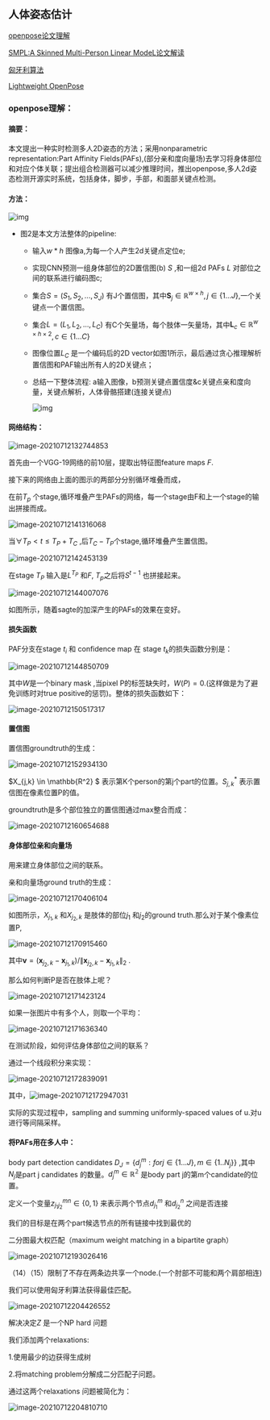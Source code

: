 ## 人体姿态估计

[openpose论文理解](https://blog.csdn.net/wwwhp/article/details/88782851)

[SMPL:A Skinned Multi-Person Linear ModeL论文解读](https://blog.csdn.net/JerryZhang__/article/details/103478265)

[匈牙利算法](https://zhuanlan.zhihu.com/p/96229700)

[Lightweight OpenPose](https://arxiv.org/pdf/1811.12004.pdf)

### openpose理解：

#### 摘要：

本文提出一种实时检测多人2D姿态的方法；采用nonparametric representation:Part Affinity Fields(PAFs),(部分亲和度向量场)去学习将身体部位和对应个体关联；提出组合检测器可以减少推理时间，推出openpose,多人2d姿态检测开源实时系统，包括身体，脚步，手部，和面部关键点检测。

#### 方法：

![img](https://xy-cloud-images.oss-cn-shanghai.aliyuncs.com/img/20190324213405310.png)

- 图2是本文方法整体的pipeline:

  - 输入$w*h$ 图像a,为每一个人产生2d关键点定位e;

  - 实现CNN预测一组身体部位的2D置信图(b) $S$ ,和一组2d PAFs $L$ 对部位之间的联系进行编码图c;

  - 集合$S=(S_1,S_2,...,S_J)$ 有J个置信图，其中$\mathbf{S}_{j} \in \mathbb{R}^{w \times h}, j \in\{1 \ldots J\}$,一个关键点一个置信图。

  - 集合$L=(L_1,L_2,...,L_C)$ 有C个矢量场，每个肢体一矢量场，其中$\mathbf{L}_{c} \in \mathbb{R}^{w \times h \times 2}, c \in\{1 \ldots C\}$ 

  - 图像位置$L_C$ 是一个编码后的2D vector如图1所示，最后通过贪心推理解析置信图和PAF输出所有人的2D关键点；

  - 总结一下整体流程: a输入图像，b预测关键点置信度&c关键点亲和度向量，关键点解析，人体骨骼搭建(连接关键点)

    ![img](https://xy-cloud-images.oss-cn-shanghai.aliyuncs.com/img/20190324213432453.png)

#### 网络结构：



![image-20210712132744853](https://xy-cloud-images.oss-cn-shanghai.aliyuncs.com/img/image-20210712132744853.png)

首先由一个VGG-19网络的前10层，提取出特征图feature maps $F$.

接下来的网络由上面的图示的两部分分别循环堆叠而成，

在前$T_p$ 个stage,循环堆叠产生PAFs的网络，每一个stage由F和上一个stage的输出拼接而成。

![image-20210712141316068](https://xy-cloud-images.oss-cn-shanghai.aliyuncs.com/img/image-20210712141316068.png)

当$\forall T_P <t\leq T_P + T_C$ ,后$T_C-T_P$个stage,循环堆叠产生置信图。

![image-20210712142453139](https://xy-cloud-images.oss-cn-shanghai.aliyuncs.com/img/image-20210712142453139.png)

在stage $T_P$ 输入是$L^{T_P}$ 和$F$, $T_p$之后将$S^{t-1}$ 也拼接起来。

![image-20210712144007076](https://xy-cloud-images.oss-cn-shanghai.aliyuncs.com/img/image-20210712144007076.png)

如图所示，随着sagte的加深产生的PAFs的效果在变好。

#### 损失函数

PAF分支在stage $t_i$ 和 confidence map 在 stage $t_k$的损失函数分别是：

![image-20210712144850709](https://xy-cloud-images.oss-cn-shanghai.aliyuncs.com/img/image-20210712144850709.png)

其中$W$是一个binary mask ,当pixel P的标签缺失时，$W(P)=0$.(这样做是为了避免训练时对true positive的惩罚)。整体的损失函数如下：

![image-20210712150517317](https://xy-cloud-images.oss-cn-shanghai.aliyuncs.com/img/image-20210712150517317.png)

#### 置信图

置信图groundtruth的生成：

![image-20210712152934130](https://xy-cloud-images.oss-cn-shanghai.aliyuncs.com/img/image-20210712152934130.png)

$X_{j,k} \in \mathbb{R^2} $ 表示第K个person的第j个part的位置。$S_{j,k} ^{*}$ 表示置信图在像素位置P的值。

groundtruth是多个部位独立的置信图通过max整合而成：

![image-20210712160654688](https://xy-cloud-images.oss-cn-shanghai.aliyuncs.com/img/image-20210712160654688.png)

#### 身体部位亲和向量场

用来建立身体部位之间的联系。

亲和向量场ground truth的生成：

![image-20210712170406104](https://xy-cloud-images.oss-cn-shanghai.aliyuncs.com/img/image-20210712170406104.png)

如图所示，$X_{j_1,k}$ 和$X_{j_2,k}$ 是肢体的部位$j_1$ 和$j_2$的ground truth.那么对于某个像素位置P,

![image-20210712170915460](https://xy-cloud-images.oss-cn-shanghai.aliyuncs.com/img/image-20210712170915460.png)

其中$\mathbf{v}=\left(\mathbf{x}_{j_{2}, k}-\mathbf{x}_{j_{1}, k}\right) /\left\|\mathbf{x}_{j_{2}, k}-\mathbf{x}_{j_{1}, k}\right\|_{2}$ .

那么如何判断P是否在肢体上呢？

![image-20210712171423124](https://xy-cloud-images.oss-cn-shanghai.aliyuncs.com/img/image-20210712171423124.png)

如果一张图片中有多个人，则取一个平均：

![image-20210712171636340](https://xy-cloud-images.oss-cn-shanghai.aliyuncs.com/img/image-20210712171636340.png)

在测试阶段，如何评估身体部位之间的联系？

通过一个线段积分来实现：

![image-20210712172839091](https://xy-cloud-images.oss-cn-shanghai.aliyuncs.com/img/image-20210712172839091.png)

其中，![image-20210712172947031](https://xy-cloud-images.oss-cn-shanghai.aliyuncs.com/img/image-20210712172947031.png)

实际的实现过程中，sampling and summing uniformly-spaced values of u.对u进行等间隔采样。

#### 将PAFs用在多人中：

body part detection candidates $D_J=\{d_j^m: for j \in\{1 ... J\}, m\in\{1 .. N_j\}\}$ ,其中 $N_j$是part j candidates 的数量。$d_j^m\in\mathbb{R^2}$  是body part j的第m个candidate的位置。

定义一个变量$z_{j_1j_2}^{mn}\in\{0,1\}$ 来表示两个节点$d_{j_1}^m$ 和$d_{j_2}^n$ 之间是否连接 

我们的目标是在两个part候选节点的所有链接中找到最优的



二分图最大权匹配（maximum weight matching in a bipartite graph）

![image-20210712193026416](https://xy-cloud-images.oss-cn-shanghai.aliyuncs.com/img/image-20210712193026416.png)

（14）（15）限制了不存在两条边共享一个node.(一个肘部不可能和两个肩部相连)

我们可以使用匈牙利算法获得最佳匹配。

![image-20210712204426552](https://xy-cloud-images.oss-cn-shanghai.aliyuncs.com/img/image-20210712204426552.png)

解决决定$Z$ 是一个NP hard 问题

我们添加两个relaxations:

1.使用最少的边获得生成树

2.将matching problem分解成二分匹配子问题。

通过这两个relaxations 问题被简化为：

![image-20210712204810710](https://xy-cloud-images.oss-cn-shanghai.aliyuncs.com/img/image-20210712204810710.png)